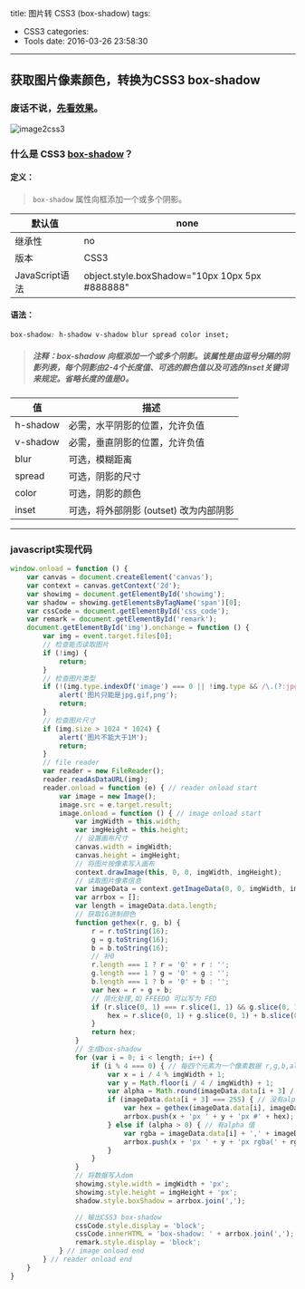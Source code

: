 ﻿title: 图片转 CSS3 (box-shadow)
tags:
  - CSS3
categories:
  - Tools
date: 2016-03-26 23:58:30
---


## 获取图片像素颜色，转换为CSS3 box-shadow

### 废话不说，[先看效果](http://www.lanhouzi.net/tools/image2css3)。

![image2css3](http://lanhouzi.qiniudn.com/hexo/tools/image2css3.png)

### 什么是 **CSS3 [box-shadow](http://www.w3school.com.cn/cssref/pr_box-shadow.asp)**？

#### 定义：

> `box-shadow` 属性向框添加一个或多个阴影。

| 默认值 | none |
| - | - |
| 继承性 | no |
| 版本 | CSS3 |
| JavaScript语法 | object.style.boxShadow="10px 10px 5px #888888" |

#### 语法：
``` css
box-shadow: h-shadow v-shadow blur spread color inset;
```
> ##### 注释：box-shadow 向框添加一个或多个阴影。该属性是由逗号分隔的阴影列表，每个阴影由2-4个长度值、可选的颜色值以及可选的inset关键词来规定。省略长度的值是0。

| 值 | 描述 |
| - | - |
| h-shadow |必需，水平阴影的位置，允许负值 |
| v-shadow |必需，垂直阴影的位置，允许负值 |
| blur |可选，模糊距离 |
| spread |可选，阴影的尺寸 |
| color	|可选，阴影的颜色|
| inset	|可选，将外部阴影 (outset) 改为内部阴影|


---
### javascript实现代码
``` javascript
window.onload = function () {
    var canvas = document.createElement('canvas');
    var context = canvas.getContext('2d');
    var showimg = document.getElementById('showimg');
    var shadow = showimg.getElementsByTagName('span')[0];
    var cssCode = document.getElementById('css_code');
    var remark = document.getElementById('remark');
    document.getElementById('img').onchange = function () {
        var img = event.target.files[0];
        // 检查能否读取图片
        if (!img) {
            return;
        }
        // 检查图片类型
        if (!(img.type.indexOf('image') === 0 || !img.type && /\.(?:jpg|png|gif)$/.test(img.name))) {
            alert('图片只能是jpg,gif,png');
            return;
        }
        // 检查图片尺寸
        if (img.size > 1024 * 1024) {
            alert('图片不能大于1M');
            return;
        }
        // file reader
        var reader = new FileReader();
        reader.readAsDataURL(img);
        reader.onload = function (e) { // reader onload start
            var image = new Image();
            image.src = e.target.result;
            image.onload = function () { // image onload start
                var imgWidth = this.width;
                var imgHeight = this.height;
                // 设置画布尺寸
                canvas.width = imgWidth;
                canvas.height = imgHeight;
                // 将图片按像素写入画布
                context.drawImage(this, 0, 0, imgWidth, imgHeight);
                // 读取图片像素信息
                var imageData = context.getImageData(0, 0, imgWidth, imgHeight);
                var arrbox = [];
                var length = imageData.data.length;
                // 获取16进制颜色
                function gethex(r, g, b) {
                    r = r.toString(16);
                    g = g.toString(16);
                    b = b.toString(16);
                    // 补0
                    r.length === 1 ? r = '0' + r : '';
                    g.length === 1 ? g = '0' + g : '';
                    b.length === 1 ? b = '0' + b : '';
                    var hex = r + g + b;
                    // 简化处理,如 FFEEDD 可以写为 FED
                    if (r.slice(0, 1) === r.slice(1, 1) && g.slice(0, 1) === g.slice(1, 1) && b.slice(0, 1) === b.slice(1, 1)) {
                        hex = r.slice(0, 1) + g.slice(0, 1) + b.slice(0, 1);
                    }
                    return hex;
                }
                // 生成box-shadow
                for (var i = 0; i < length; i++) {
                    if (i % 4 === 0) { // 每四个元素为一个像素数据 r,g,b,alpha
                        var x = i / 4 % imgWidth + 1;                               // 横坐标
                        var y = Math.floor(i / 4 / imgWidth) + 1;                   // 纵坐标
                        var alpha = Math.round(imageData.data[i + 3] / 255 * 100) / 100; // alpha 值
                        if (imageData.data[i + 3] === 255) { // 没有alpha 值
                            var hex = gethex(imageData.data[i], imageData.data[i + 1], imageData.data[i + 2]);
                            arrbox.push(x + 'px ' + y + 'px #' + hex);
                        } else if (alpha > 0) { // 有alpha 值
                            var rgba = imageData.data[i] + ',' + imageData.data[i + 1] + ',' + imageData.data[i + 2] + ',' + alpha;
                            arrbox.push(x + 'px ' + y + 'px rgba(' + rgba + ')');
                        }
                    }
                }
                // 将数据写入dom
                showimg.style.width = imgWidth + 'px';
                showimg.style.height = imgHeight + 'px';
                shadow.style.boxShadow = arrbox.join(',');

                // 输出CSS3 box-shadow
                cssCode.style.display = 'block';
                cssCode.innerHTML = 'box-shadow: ' + arrbox.join(',');
                remark.style.display = 'block';
            } // image onload end
        } // reader onload end
    }
}
```
